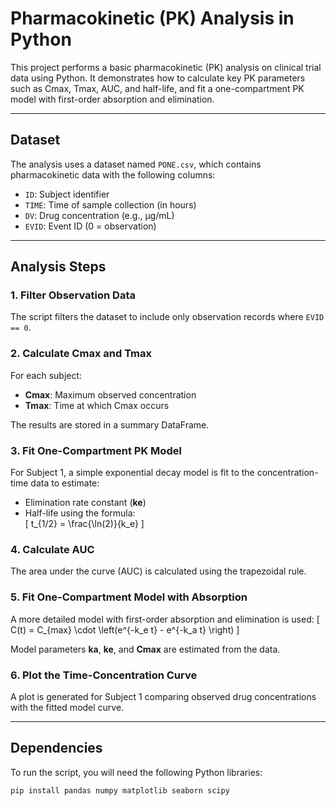 # Pharmacokinetic (PK) Analysis in Python

This project performs a basic pharmacokinetic (PK) analysis on clinical trial data using Python. It demonstrates how to calculate key PK parameters such as Cmax, Tmax, AUC, and half-life, and fit a one-compartment PK model with first-order absorption and elimination.

---

## Dataset

The analysis uses a dataset named `PONE.csv`, which contains pharmacokinetic data with the following columns:
- `ID`: Subject identifier
- `TIME`: Time of sample collection (in hours)
- `DV`: Drug concentration (e.g., µg/mL)
- `EVID`: Event ID (0 = observation)

---

## Analysis Steps

### 1. Filter Observation Data
The script filters the dataset to include only observation records where `EVID == 0`.

### 2. Calculate Cmax and Tmax
For each subject:
- **Cmax**: Maximum observed concentration
- **Tmax**: Time at which Cmax occurs

The results are stored in a summary DataFrame.

### 3. Fit One-Compartment PK Model
For Subject 1, a simple exponential decay model is fit to the concentration-time data to estimate:
- Elimination rate constant (**ke**)
- Half-life using the formula:  
  \[
  t_{1/2} = \frac{\ln(2)}{k_e}
  \]

### 4. Calculate AUC
The area under the curve (AUC) is calculated using the trapezoidal rule.

### 5. Fit One-Compartment Model with Absorption
A more detailed model with first-order absorption and elimination is used:
\[
C(t) = C_{max} \cdot \left(e^{-k_e t} - e^{-k_a t} \right)
\]

Model parameters **ka**, **ke**, and **Cmax** are estimated from the data.

### 6. Plot the Time-Concentration Curve
A plot is generated for Subject 1 comparing observed drug concentrations with the fitted model curve.

---

## Dependencies

To run the script, you will need the following Python libraries:

```bash
pip install pandas numpy matplotlib seaborn scipy
